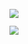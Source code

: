 ![](https://www.plantuml.com/plantuml/png/ZP2nJiD038RtUmghUr-00PMsm8H0C31K36vZXPCkvs0xXO1uTw8a9pb39TR__-wpVHir5EkQ52nQ8jXnqtAcR0hxYBLW4qBcYc2rIt68eQ9pFD4AVW8SNka8M-5F9NaBlmLy4jA1H8kS8M5FCj7FX2Tpt0l9UUxWSFlL2gcwUe-6HrIQWGVEDU-tVWxs3MK39Iah3TmTvwftr3rpdGYmitUM-3rkDQDpzNWpTEEBnK6mNb-NfQz0wACZjH3cP6eTFpBQSbPQGkKqBodPSeWNUA0SvGLJiXnmML1-pojAzd-9_ozlMXONTHlALTUaFm00)

![](https://www.plantuml.com/plantuml/proxy?cache=no&src=https://raw.githubusercontent.com/oleksandrblazhko/ai182-revutskiy/laboratory-work-2/laboratory-work-2/UMLDeployment.puml)
